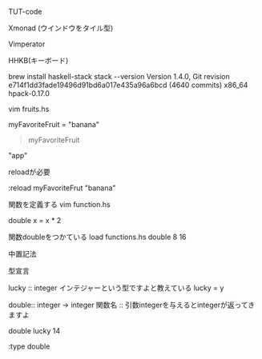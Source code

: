TUT-code

Xmonad (ウインドウをタイル型)

Vimperator

HHKB(キーボード)

brew install  haskell-stack
stack --version
Version 1.4.0, Git revision e714f1dd3fade19496d91bd6a017e435a96a6bcd (4640 commits) x86_64 hpack-0.17.0



vim fruits.hs


myFavoriteFruit = "banana"

> myFavoriteFruit

"app"

reloadが必要

:reload
myFavoriteFrut
"banana"

関数を定義する
vim function.hs

double x = x * 2

関数doubleをつかている
load functions.hs
double 8
16

中置記法

型宣言

lucky :: integer インテジャーという型ですよと教えている
lucky = y

double:: integer -> integer
関数名 :: 引数integerを与えるとintegerが返ってきますよ


double lucky
14

:type double





